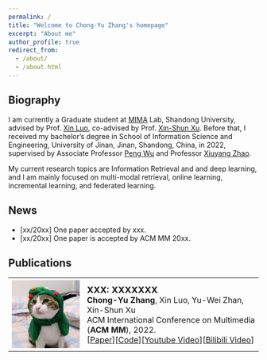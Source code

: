 ```yaml
---
permalink: /
title: "Welcome to Chong-Yu Zhang's homepage"
excerpt: "About me"
author_profile: true
redirect_from: 
  - /about/
  - /about.html
---
```


Biography
------
I am currently a Graduate student at  <a href="https://mima.sdu.edu.cn">MIMA</a> Lab, Shandong University, advised by Prof. <a href="https://faculty.sdu.edu.cn/luoxin/zh_CN/index.htm">Xin Luo</a>, co-advised by Prof. <a href="https://faculty.sdu.edu.cn/xuxinshun/zh_CN/index.htm">Xin-Shun Xu</a>. Before that, I received my bachelor’s degree in  School of Information Science and Engineering, University of Jinan, Jinan, Shandong, China, in 2022, supervised by Associate Professor <a href ="http://2021.yzadm.ujn.edu.cn/Page/Dsxx/ssds_data/ssds_id/a8ba7dfc-7b89-18f8-af5c-5c4705349712/status/1.html">Peng Wu</a> and Professor [Xiuyang Zhao](https://ujnview.github.io/).

My current research topics are Information Retrieval and and deep learning, and I am mainly focused on multi-modal retrieval, online learning, incremental learning, and federated learning.

[^_^]: # Click [here](https://zcyueternal.github.io/files/not.pdf) to view my up-to-date CV.

News
------

<ul>
  <li>[xx/20xx] One paper accepted by xxx. </li>
  <!--<li>[xx/20xx] I am recognized as an outstanding student of Shandong University.</li>
  <li>[xx/20xx] I am awarded the Chinese National Scholarship.</li>-->
  <li>[xx/20xx] One paper is accepted by ACM MM 20xx.</li>
</ul>


Publications
------

<table style="width:100%">
  <tr>
    <th width="30%">
      <!-- <img src="../images/framework-MED2N.png" width="350"/> -->
      <img src="../images/miaomiao.png" width="350"/>
    </th>
    <th style="text-align:left" width="70%">
            <span style="font-size:18px">XXX: XXXXXXX</span><br>
            <span style="font-size:16px">Chong-Yu Zhang<span style="font-weight:normal">, Xin Luo, Yu-Wei Zhan, Xin-Shun Xu</span></span><br>
            <span style="font-weight:normal;font-size:16px">ACM International Conference on Multimedia (<strong>ACM MM</strong>), 2022.</span><br>
            <span style="font-weight:normal;font-size:16px">[<a href="https://www.baidu.com/">Paper</a>][<a href="https://www.baidu.com/">Code</a>][<a href="https://www.baidu.com/">Youtube Video</a>][<a href="https://www.baidu.com/">Bilibili Video</a>]</span>
    </th>
  </tr> 
</table>
